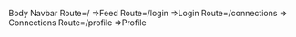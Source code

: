 Body
Navbar
Route=/ =>Feed
Route=/login =>Login
Route=/connections => Connections
Route=/profile =>Profile
